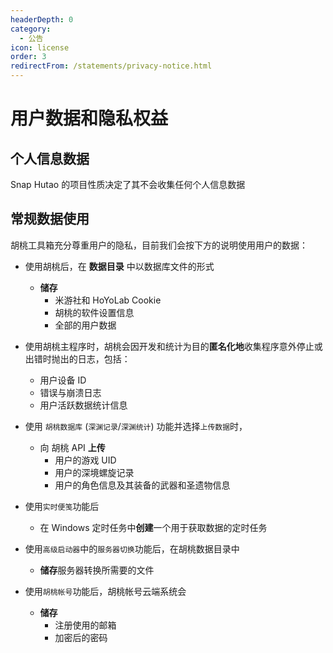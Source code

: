 ```yaml
---
headerDepth: 0
category:
  - 公告
icon: license
order: 3
redirectFrom: /statements/privacy-notice.html
---
```


# 用户数据和隐私权益
## 个人信息数据
Snap Hutao 的项目性质决定了其不会收集任何个人信息数据

## 常规数据使用
胡桃工具箱充分尊重用户的隐私，目前我们会按下方的说明使用用户的数据：

- 使用胡桃后，在 **数据目录** 中以数据库文件的形式
    - **储存**
        - 米游社和 HoYoLab Cookie
        - 胡桃的软件设置信息
        - 全部的用户数据

- 使用胡桃主程序时，胡桃会因开发和统计为目的**匿名化地**收集程序意外停止或出错时抛出的日志，包括：
  - 用户设备 ID
  - 错误与崩溃日志
  - 用户活跃数据统计信息

- 使用 `胡桃数据库` (`深渊记录`/`深渊统计`) 功能并选择`上传数据`时，
  - 向 胡桃 API **上传**
    - 用户的游戏 UID
    - 用户的深境螺旋记录
    - 用户的角色信息及其装备的武器和圣遗物信息

- 使用`实时便笺`功能后
  - 在 Windows 定时任务中**创建**一个用于获取数据的定时任务

- 使用`高级启动器`中的`服务器切换`功能后，在胡桃数据目录中
  - **储存**服务器转换所需要的文件

- 使用`胡桃帐号`功能后，胡桃帐号云端系统会
  - **储存**
    - 注册使用的邮箱
    - 加密后的密码